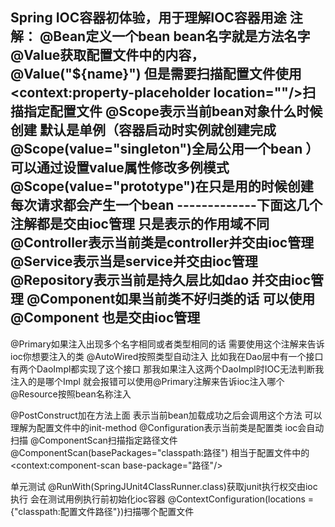 Spring IOC容器初体验，用于理解IOC容器用途
注解：
@Bean定义一个bean bean名字就是方法名字
@Value获取配置文件中的内容，@Value("${name}") 但是需要扫描配置文件使用<context:property-placeholder location=""/>扫描指定配置文件
@Scope表示当前bean对象什么时候创建  默认是单例（容器启动时实例就创建完成@Scope(value="singleton")全局公用一个bean ）可以通过设置value属性修改多例模式@Scope(value="prototype")在只是用的时候创建 每次请求都会产生一个bean
-------------下面这几个注解都是交由ioc管理 只是表示的作用域不同
@Controller表示当前类是controller并交由ioc管理
@Service表示当是service并交由ioc管理
@Repository表示当前是持久层比如dao 并交由ioc管理
@Component如果当前类不好归类的话 可以使用@Component 也是交由ioc管理
-------------
@Primary如果注入出现多个名字相同或者类型相同的话  需要使用这个注解来告诉ioc你想要注入的类
@AutoWired按照类型自动注入 比如我在Dao层中有一个接口  有两个DaoImpl都实现了这个接口 那我如果注入这两个DaoImpl时IOC无法判断我注入的是哪个Impl 就会报错可以使用@Primary注解来告诉ioc注入哪个
@Resource按照bean名称注入

@PostConstruct加在方法上面  表示当前bean加载成功之后会调用这个方法  可以理解为配置文件中的init-method
@Configuration表示当前类是配置类 ioc会自动扫描
@ComponentScan扫描指定路径文件@ComponentScan(basePackages="classpath:路径") 相当于配置文件中的<context:component-scan base-package="路径"/>

单元测试
@RunWith(SpringJUnit4ClassRunner.class)获取junit执行权交由ioc执行 会在测试用例执行前初始化ioc容器
@ContextConfiguration(locations = {"classpath:配置文件路径"})扫描哪个配置文件